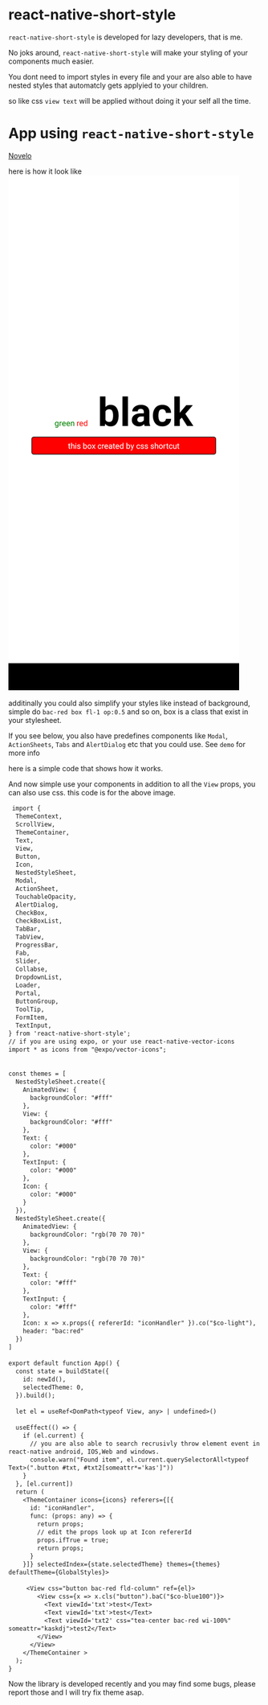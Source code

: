# react-native-short-style
`react-native-short-style` is developed for lazy developers, that is me.

No joks around, `react-native-short-style` will make your styling of your components much easier.

You dont need to import styles in every file and your are also able to have nested styles that automatcly gets applyied to your children. 

so like css `view text` will be applied without doing it your self all the time.

# App using `react-native-short-style`
[Novelo](https://github.com/1-AlenToma/Novelo)

here is how it look like
![screenshot](https://raw.githubusercontent.com/1-AlenToma/react-native-short-style/main/src/screenshot/image.png)

additinally you could also simplify your styles like instead of background, simple do `bac-red box fl-1 op:0.5` and so on, box is a class that exist in your stylesheet.

If you see below, you also have predefines components like `Modal`, `ActionSheets`, `Tabs` and `AlertDialog` etc that you could use. See `demo` for more info

here is a simple code that shows how it works.


And now simple use your components
in addition to all the `View` props,
you can also use css.
this code is for the above image.
```tsx
 import {
  ThemeContext,
  ScrollView,
  ThemeContainer,
  Text,
  View,
  Button,
  Icon,
  NestedStyleSheet,
  Modal,
  ActionSheet,
  TouchableOpacity,
  AlertDialog,
  CheckBox,
  CheckBoxList,
  TabBar,
  TabView,
  ProgressBar,
  Fab,
  Slider,
  Collabse,
  DropdownList,
  Loader,
  Portal,
  ButtonGroup,
  ToolTip,
  FormItem,
  TextInput,
} from 'react-native-short-style';
// if you are using expo, or your use react-native-vector-icons
import * as icons from "@expo/vector-icons";


const themes = [
  NestedStyleSheet.create({
    AnimatedView: {
      backgroundColor: "#fff"
    },
    View: {
      backgroundColor: "#fff"
    },
    Text: {
      color: "#000"
    },
    TextInput: {
      color: "#000"
    },
    Icon: {
      color: "#000"
    }
  }),
  NestedStyleSheet.create({
    AnimatedView: {
      backgroundColor: "rgb(70 70 70)"
    },
    View: {
      backgroundColor: "rgb(70 70 70)"
    },
    Text: {
      color: "#fff"
    },
    TextInput: {
      color: "#fff"
    },
    Icon: x => x.props({ refererId: "iconHandler" }).co("$co-light"),
    header: "bac:red"
  })
]

export default function App() {
  const state = buildState({
    id: newId(),
    selectedTheme: 0,
  }).build();

  let el = useRef<DomPath<typeof View, any> | undefined>()

  useEffect(() => {
    if (el.current) {
      // you are also able to search recrusivly throw element event in react-native android, IOS,Web and windows.
      console.warn("Found item", el.current.querySelectorAll<typeof Text>(".button #txt, #txt2[someattr*='kas']"))
    }
  }, [el.current])
  return (
    <ThemeContainer icons={icons} referers={[{
      id: "iconHandler",
      func: (props: any) => {
        return props;
        // edit the props look up at Icon refererId
        props.ifTrue = true;
        return props;
      }
    }]} selectedIndex={state.selectedTheme} themes={themes} defaultTheme={GlobalStyles}>

     <View css="button bac-red fld-column" ref={el}>
        <View css={x => x.cls("button").baC("$co-blue100")}>
          <Text viewId='txt'>test</Text>
          <Text viewId='txt'>test</Text>
          <Text viewId='txt2' css="tea-center bac-red wi-100%" someattr="kaskdj">test2</Text>
        </View>
      </View>
    </ThemeContainer >
  );
}

```
Now the library is developed recently and you may find some bugs, please report those and I will try fix theme asap. 
